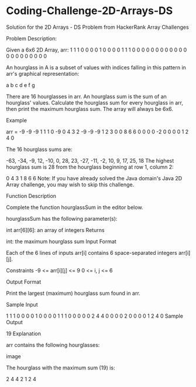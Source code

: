 # Coding-Challenge-2D-Arrays-DS
Solution for the 2D Arrays - DS Problem from HackerRank Array Challenges

Problem Description:

Given a 6x6 2D Array, arr:
1 1 1 0 0 0
0 1 0 0 0 0
1 1 1 0 0 0
0 0 0 0 0 0
0 0 0 0 0 0
0 0 0 0 0 0

An hourglass in A is a subset of values with indices falling in this pattern in arr's graphical representation:

a b c
  d
e f g

There are 16 hourglasses in arr. An hourglass sum is the sum of an hourglass' values. Calculate the hourglass sum for every hourglass in arr, then print the maximum hourglass sum. The array will always be 6x6.

Example

arr = 
-9 -9 -9  1 1 1 
 0 -9  0  4 3 2
-9 -9 -9  1 2 3
 0  0  8  6 6 0
 0  0  0 -2 0 0
 0  0  1  2 4 0
 
The 16 hourglass sums are:

-63, -34, -9, 12, 
-10,   0, 28, 23, 
-27, -11, -2, 10, 
  9,  17, 25, 18
The highest hourglass sum is 28 from the hourglass beginning at row 1, column 2:

0 4 3
  1
8 6 6
Note: If you have already solved the Java domain's Java 2D Array challenge, you may wish to skip this challenge.

Function Description

Complete the function hourglassSum in the editor below.

hourglassSum has the following parameter(s):

int arr[6][6]: an array of integers
Returns

int: the maximum hourglass sum
Input Format

Each of the 6 lines of inputs arr[i] contains 6 space-separated integers arr[i][j].

Constraints
-9 <= arr[i][j] <= 9
0 <= i, j <= 6


Output Format

Print the largest (maximum) hourglass sum found in arr.

Sample Input

1 1 1 0 0 0
0 1 0 0 0 0
1 1 1 0 0 0
0 0 2 4 4 0
0 0 0 2 0 0
0 0 1 2 4 0
Sample Output

19
Explanation

arr contains the following hourglasses:

image

The hourglass with the maximum sum (19) is:

2 4 4
  2
1 2 4

